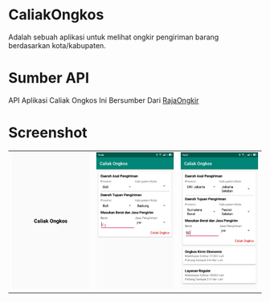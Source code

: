# CaliakOngkos
Adalah sebuah aplikasi untuk melihat ongkir pengiriman barang berdasarkan kota/kabupaten.

# Sumber API
API Aplikasi Caliak Ongkos Ini Bersumber Dari <a href="https://rajaongkir.com/">RajaOngkir</a>

# Screenshot
<table><tr>
<td><img src="https://github.com/Egi10/CaliakOngkos/blob/master/screnshoot/Screenshot_2018-11-13-16-56-47-672_id.buaja.egifcb.caliakongkos.png" width="256/" style="max-width:100%;"></td>
<td><img src="https://github.com/Egi10/CaliakOngkos/blob/master/screnshoot/Screenshot_2018-11-13-16-56-54-315_id.buaja.egifcb.caliakongkos.png" width="256/" style="max-width:100%;"></td>
<td><img src="https://github.com/Egi10/CaliakOngkos/blob/master/screnshoot/Screenshot_2018-11-13-16-57-29-592_id.buaja.egifcb.caliakongkos.png" width="256/" style="max-width:100%;"></td>
</tr></table>





